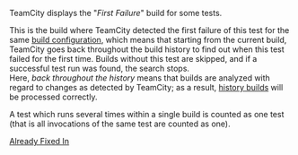 [//]: # (title: First Failure)
[//]: # (auxiliary-id: First Failure)

TeamCity displays the "_First Failure_" build for some tests.

This is the build where TeamCity detected the first failure of this test for the same [build configuration](build-configuration.md), which means that starting from the current build, TeamCity goes back throughout the build history to find out when this test failed for the first time. Builds without this test are skipped, and if a successful test run was found, the search stops.   
Here, _back throughout the history_ means that builds are analyzed with regard to changes as detected by TeamCity; as a result, [history builds](history-build.md) will be processed correctly.

A test which runs several times within a single build is counted as one test (that is all invocations of the same test are counted as one).

<seealso>
        <category ref="concepts">
            <a href="already-fixed-in.md">Already Fixed In</a>
        </category>
</seealso>